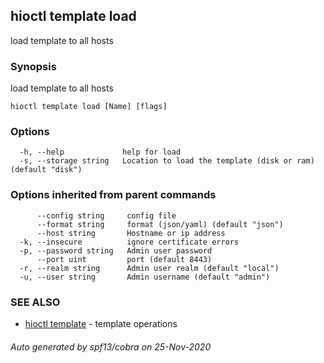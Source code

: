## hioctl template load

load template to all hosts

### Synopsis

load template to all hosts

```
hioctl template load [Name] [flags]
```

### Options

```
  -h, --help             help for load
  -s, --storage string   Location to load the template (disk or ram) (default "disk")
```

### Options inherited from parent commands

```
      --config string     config file
      --format string     format (json/yaml) (default "json")
      --host string       Hostname or ip address
  -k, --insecure          ignore certificate errors
  -p, --password string   Admin user password
      --port uint         port (default 8443)
  -r, --realm string      Admin user realm (default "local")
  -u, --user string       Admin username (default "admin")
```

### SEE ALSO

* [hioctl template](hioctl_template.md)	 - template operations

###### Auto generated by spf13/cobra on 25-Nov-2020
